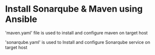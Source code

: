 # Install Sonarqube & Maven using Ansible

'maven.yaml' file is used to install and configure maven on target host

'sonarqube.yaml' is used to Install and configure Sonarqube service on target host

